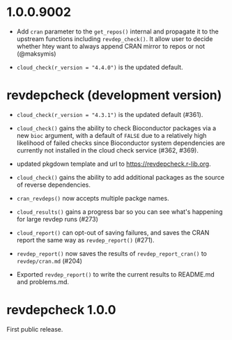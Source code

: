 # 1.0.0.9002

* Add `cran` parameter to the `get_repos()` internal and propagate it to the
  upstream functions including `revdep_check()`. It allow user to decide
  whether htey want to always append CRAN mirror to repos or not (@maksymis)
  
* `cloud_check(r_version = "4.4.0")` is the updated default.

# revdepcheck (development version)

* `cloud_check(r_version = "4.3.1")` is the updated default (#361).

* `cloud_check()` gains the ability to check Bioconductor packages via a new
  `bioc` argument, with a default of `FALSE` due to a relatively high likelihood
  of failed checks since Bioconductor system dependencies are currently not
  installed in the cloud check service (#362, #369).

* updated pkgdown template and url to https://revdepcheck.r-lib.org.

* `cloud_check()` gains the ability to add additional packages as the source
  of reverse dependencies.

* `cran_revdeps()` now accepts multiple packge names.

* `cloud_results()` gains a progress bar so you can see what's happening
  for large revdep runs (#273)

* `cloud_report()` can opt-out of saving failures, and saves the CRAN report
  the same way as `revdep_report()` (#271).

* `revdep_report()` now saves the results of `revdep_report_cran()` to
  `revdep/cran.md` (#204)

* Exported `revdep_report()` to write the current results to README.md
  and problems.md.


# revdepcheck 1.0.0

First public release.
